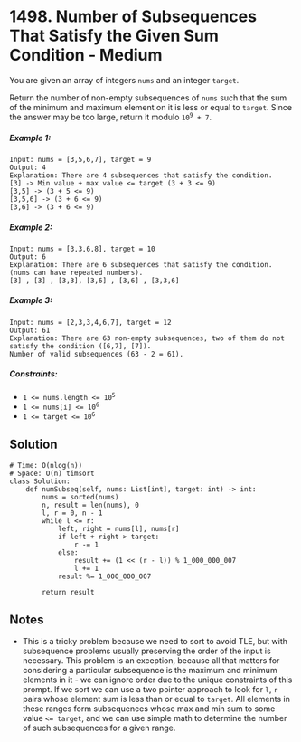 # 1498. Number of Subsequences That Satisfy the Given Sum Condition - Medium

You are given an array of integers `nums` and an integer `target`.

Return the number of non-empty subsequences of `nums` such that the sum of the minimum and maximum element on it is less or equal to `target`. Since the answer may be too large, return it modulo <code>10<sup>9</sup> + 7</code>.

##### Example 1:

```
Input: nums = [3,5,6,7], target = 9
Output: 4
Explanation: There are 4 subsequences that satisfy the condition.
[3] -> Min value + max value <= target (3 + 3 <= 9)
[3,5] -> (3 + 5 <= 9)
[3,5,6] -> (3 + 6 <= 9)
[3,6] -> (3 + 6 <= 9)
```

##### Example 2:

```
Input: nums = [3,3,6,8], target = 10
Output: 6
Explanation: There are 6 subsequences that satisfy the condition. (nums can have repeated numbers).
[3] , [3] , [3,3], [3,6] , [3,6] , [3,3,6]
```

##### Example 3:

```
Input: nums = [2,3,3,4,6,7], target = 12
Output: 61
Explanation: There are 63 non-empty subsequences, two of them do not satisfy the condition ([6,7], [7]).
Number of valid subsequences (63 - 2 = 61).
```

##### Constraints:

- <code>1 <= nums.length <= 10<sup>5</sup></code>
- <code>1 <= nums[i] <= 10<sup>6</sup></code>
- <code>1 <= target <= 10<sup>6</sup></code>

## Solution

```
# Time: O(nlog(n))
# Space: O(n) timsort
class Solution:
    def numSubseq(self, nums: List[int], target: int) -> int:
        nums = sorted(nums)
        n, result = len(nums), 0
        l, r = 0, n - 1
        while l <= r:
            left, right = nums[l], nums[r]
            if left + right > target:
                r -= 1
            else:
                result += (1 << (r - l)) % 1_000_000_007
                l += 1
            result %= 1_000_000_007
        
        return result
```

## Notes
- This is a tricky problem because we need to sort to avoid TLE, but with subsequence problems usually preserving the order of the input is necessary. This problem is an exception, because all that matters for considering a particular subsequence is the maximum and minimum elements in it - we can ignore order due to the unique constraints of this prompt. If we sort we can use a two pointer approach to look for `l`, `r` pairs whose element sum is less than or equal to `target`. All elements in these ranges form subsequences whose max and min sum to some value `<= target`, and we can use simple math to determine the number of such subsequences for a given range.